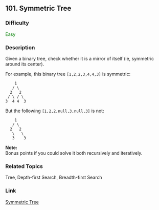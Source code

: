 ## 101. Symmetric Tree
### Difficulty

 <font color=green>Easy</font>

### Description

Given a binary tree, check whether it is a mirror of itself (ie, symmetric
around its center).

For example, this binary tree `[1,2,2,3,4,4,3]` is symmetric:
                1       / \      2   2     / \ / \    3  4 4  3    



But the following `[1,2,2,null,3,null,3]` is not:
                1       / \      2   2       \   \       3    3    



**Note:**  
Bonus points if you could solve it both recursively and iteratively.


### Related Topics

Tree, Depth-first Search, Breadth-first Search


### Link
[Symmetric Tree](https://leetcode.com/problems/symmetric-tree)
